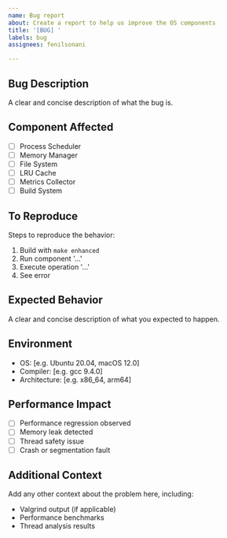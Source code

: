 ```yaml
---
name: Bug report
about: Create a report to help us improve the OS components
title: '[BUG] '
labels: bug
assignees: fenilsonani

---
```


## Bug Description
A clear and concise description of what the bug is.

## Component Affected
- [ ] Process Scheduler
- [ ] Memory Manager
- [ ] File System 
- [ ] LRU Cache
- [ ] Metrics Collector
- [ ] Build System

## To Reproduce
Steps to reproduce the behavior:
1. Build with `make enhanced`
2. Run component '...'
3. Execute operation '...'
4. See error

## Expected Behavior
A clear and concise description of what you expected to happen.

## Environment
- OS: [e.g. Ubuntu 20.04, macOS 12.0]
- Compiler: [e.g. gcc 9.4.0]
- Architecture: [e.g. x86_64, arm64]

## Performance Impact
- [ ] Performance regression observed
- [ ] Memory leak detected
- [ ] Thread safety issue
- [ ] Crash or segmentation fault

## Additional Context
Add any other context about the problem here, including:
- Valgrind output (if applicable)
- Performance benchmarks
- Thread analysis results